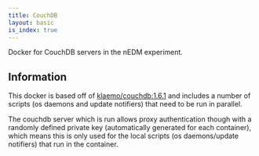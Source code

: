 ```yaml
---
title: CouchDB 
layout: basic
is_index: true
---
```


Docker for CouchDB servers in the nEDM experiment.

## Information

This docker is based off of
[klaemo/couchdb:1.6.1](https://hub.docker.com/r/klaemo/couchdb/) and includes a
number of scripts (os daemons and update notifiers) that need to be run in
parallel.

The couchdb server which is run allows proxy authentication though with a
randomly defined private key (automatically generated for each container),
which means this is only used for the local scripts (os daemons/update
notifiers) that run in the container.
